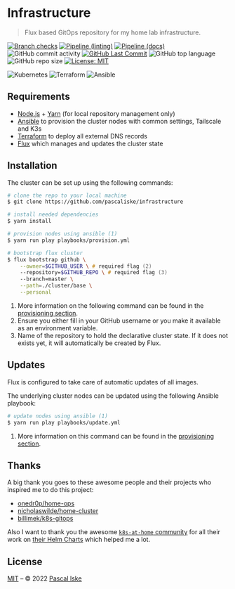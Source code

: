 # Infrastructure

> Flux based GitOps repository for my home lab infrastructure.

[![Branch checks](https://img.shields.io/github/checks-status/pascaliske/infrastructure/master?style=flat-square)](https://github.com/pascaliske/infrastructure) [![Pipeline (linting)](https://img.shields.io/github/actions/workflow/status/pascaliske/infrastructure/linting.yml?branch=master&label=linting&style=flat-square)](https://github.com/pascaliske/infrastructure/actions/workflows/linting.yml) [![Pipeline (docs)](https://img.shields.io/github/actions/workflow/status/pascaliske/infrastructure/docs.yml?branch=master&label=docs&style=flat-square)](https://github.com/pascaliske/infrastructure/actions/workflows/docs.yml) ![GitHub commit activity](https://img.shields.io/github/commit-activity/m/pascaliske/infrastructure?style=flat-square) [![GitHub Last Commit](https://img.shields.io/github/last-commit/pascaliske/infrastructure?style=flat-square)](https://github.com/pascaliske/infrastructure) ![GitHub top language](https://img.shields.io/github/languages/top/pascaliske/infrastructure?style=flat-square) ![GitHub repo size](https://img.shields.io/github/repo-size/pascaliske/infrastructure?style=flat-square) [![License: MIT](https://img.shields.io/badge/License-MIT-blue.svg?style=flat-square)](https://opensource.org/licenses/MIT)

![Kubernetes](https://img.shields.io/badge/kubernetes-%23326ce5.svg?style=flat-square&logo=kubernetes&logoColor=white) ![Terraform](https://img.shields.io/badge/terraform-%235835CC.svg?style=flat-square&logo=terraform&logoColor=white) ![Ansible](https://img.shields.io/badge/ansible-%231A1918.svg?style=flat-square&logo=ansible&logoColor=white)

## Requirements

- [Node.js](https://nodejs.org/) + [Yarn](https://yarnpkg.com) (for local repository management only)
- [Ansible](https://docs.ansible.com/ansible/latest/installation_guide/intro_installation.html) to provision the cluster nodes with common settings, Tailscale and K3s
- [Terraform](https://www.terraform.io/) to deploy all external DNS records
- [Flux](https://fluxcd.io/docs/installation/) which manages and updates the cluster state

## Installation

The cluster can be set up using the following commands:

```zsh
# clone the repo to your local machine
$ git clone https://github.com/pascaliske/infrastructure

# install needed dependencies
$ yarn install

# provision nodes using ansible (1)
$ yarn run play playbooks/provision.yml

# bootstrap flux cluster
$ flux bootstrap github \
    --owner=$GITHUB_USER \ # required flag (2)
    --repository=$GITHUB_REPO \ # required flag (3)
    --branch=master \
    --path=./cluster/base \
    --personal
```

1. More information on the following command can be found in the [provisioning section](/provisioning/#provisionyml).
2. Ensure you either fill in your GitHub username or you make it available as an environment variable.
3. Name of the repository to hold the declarative cluster state. If it does not exists yet, it will automatically be created by Flux.

## Updates

Flux is configured to take care of automatic updates of all images.

The underlying cluster nodes can be updated using the following Ansible playbook:

```zsh
# update nodes using ansible (1)
$ yarn run play playbooks/update.yml
```

1. More information on this command can be found in the [provisioning section](/provisioning/#updateyml).

## Thanks

A big thank you goes to these awesome people and their projects who inspired me to do this project:

- [onedr0p/home-ops](https://github.com/onedr0p/home-ops)
- [nicholaswilde/home-cluster](https://github.com/nicholaswilde/home-cluster)
- [billimek/k8s-gitops](https://github.com/billimek/k8s-gitops)

Also I want to thank you the awesome [`k8s-at-home` community](https://github.com/k8s-at-home/) for all their work on [their Helm Charts](https://github.com/k8s-at-home/charts) which helped me a lot.

## License

[MIT](LICENSE.md) – © 2022 [Pascal Iske](https://pascaliske.dev)

